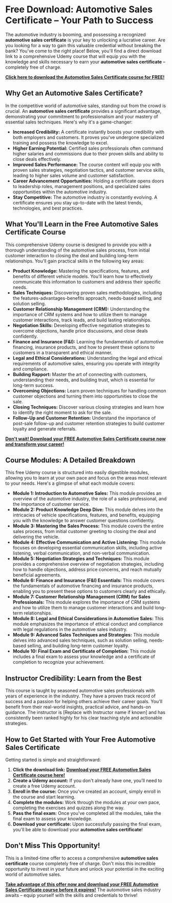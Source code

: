 # Free Download: Automotive Sales Certificate – Your Path to Success

The automotive industry is booming, and possessing a recognized **automotive sales certificate** is your key to unlocking a lucrative career. Are you looking for a way to gain this valuable credential without breaking the bank? You've come to the right place! Below, you'll find a direct download link to a comprehensive Udemy course that will equip you with the knowledge and skills necessary to earn your **automotive sales certificate** – completely free of charge.

[**Click here to download the Automotive Sales Certificate course for FREE!**](https://udemywork.com/automotive-sales-certificate)

## Why Get an Automotive Sales Certificate?

In the competitive world of automotive sales, standing out from the crowd is crucial. An **automotive sales certificate** provides a significant advantage, demonstrating your commitment to professionalism and your mastery of essential sales techniques. Here's why it's a game-changer:

*   **Increased Credibility:** A certificate instantly boosts your credibility with both employers and customers. It proves you've undergone specialized training and possess the knowledge to excel.
*   **Higher Earning Potential:** Certified sales professionals often command higher salaries and commissions due to their proven skills and ability to close deals effectively.
*   **Improved Sales Performance:** The course content will equip you with proven sales strategies, negotiation tactics, and customer service skills, leading to higher sales volume and customer satisfaction.
*   **Career Advancement Opportunities:** Holding a certificate opens doors to leadership roles, management positions, and specialized sales opportunities within the automotive industry.
*   **Stay Competitive:** The automotive industry is constantly evolving. A certificate ensures you stay up-to-date with the latest trends, technologies, and best practices.

## What You'll Learn in the Free Automotive Sales Certificate Course

This comprehensive Udemy course is designed to provide you with a thorough understanding of the automotive sales process, from initial customer interaction to closing the deal and building long-term relationships. You'll gain practical skills in the following key areas:

*   **Product Knowledge:** Mastering the specifications, features, and benefits of different vehicle models. You'll learn how to effectively communicate this information to customers and address their specific needs.
*   **Sales Techniques:** Discovering proven sales methodologies, including the features-advantages-benefits approach, needs-based selling, and solution selling.
*   **Customer Relationship Management (CRM):** Understanding the importance of CRM systems and how to utilize them to manage customer interactions, track leads, and build lasting relationships.
*   **Negotiation Skills:** Developing effective negotiation strategies to overcome objections, handle price discussions, and close deals confidently.
*   **Finance and Insurance (F&I):** Learning the fundamentals of automotive financing, insurance products, and how to present these options to customers in a transparent and ethical manner.
*   **Legal and Ethical Considerations:** Understanding the legal and ethical requirements of automotive sales, ensuring you operate with integrity and compliance.
*   **Building Rapport:** Master the art of connecting with customers, understanding their needs, and building trust, which is essential for long-term success.
*   **Overcoming Objections:** Learn proven techniques for handling common customer objections and turning them into opportunities to close the sale.
*   **Closing Techniques:** Discover various closing strategies and learn how to identify the right moment to ask for the sale.
*   **Follow-Up and Customer Retention:** Understand the importance of post-sale follow-up and customer retention strategies to build customer loyalty and generate referrals.

[**Don't wait! Download your FREE Automotive Sales Certificate course now and transform your career!**](https://udemywork.com/automotive-sales-certificate)

## Course Modules: A Detailed Breakdown

This free Udemy course is structured into easily digestible modules, allowing you to learn at your own pace and focus on the areas most relevant to your needs. Here's a glimpse of what each module covers:

*   **Module 1: Introduction to Automotive Sales:** This module provides an overview of the automotive industry, the role of a sales professional, and the importance of customer service.
*   **Module 2: Product Knowledge Deep Dive:** This module delves into the intricacies of vehicle specifications, features, and benefits, equipping you with the knowledge to answer customer questions confidently.
*   **Module 3: Mastering the Sales Process:** This module covers the entire sales process, from initial customer greeting to closing the deal and delivering the vehicle.
*   **Module 4: Effective Communication and Active Listening:** This module focuses on developing essential communication skills, including active listening, verbal communication, and non-verbal communication.
*   **Module 5: Negotiation Strategies and Techniques:** This module provides a comprehensive overview of negotiation strategies, including how to handle objections, address price concerns, and reach mutually beneficial agreements.
*   **Module 6: Finance and Insurance (F&I) Essentials:** This module covers the fundamentals of automotive financing and insurance products, enabling you to present these options to customers clearly and ethically.
*   **Module 7: Customer Relationship Management (CRM) for Sales Professionals:** This module explores the importance of CRM systems and how to utilize them to manage customer interactions and build long-term relationships.
*   **Module 8: Legal and Ethical Considerations in Automotive Sales:** This module emphasizes the importance of ethical conduct and compliance with legal regulations in the automotive sales industry.
*   **Module 9: Advanced Sales Techniques and Strategies:** This module delves into advanced sales techniques, such as solution selling, needs-based selling, and building long-term customer loyalty.
*   **Module 10: Final Exam and Certificate of Completion:** This module includes a final exam to assess your knowledge and a certificate of completion to recognize your achievement.

## Instructor Credibility: Learn from the Best

This course is taught by seasoned automotive sales professionals with years of experience in the industry. They have a proven track record of success and a passion for helping others achieve their career goals. You'll benefit from their real-world insights, practical advice, and hands-on guidance. The instructor is [Replace with Instructor name if known] and has consistently been ranked highly for his clear teaching style and actionable strategies.

## How to Get Started with Your Free Automotive Sales Certificate

Getting started is simple and straightforward:

1.  **Click the download link:** [**Download your FREE Automotive Sales Certificate course here!**](https://udemywork.com/automotive-sales-certificate)
2.  **Create a Udemy account:** If you don't already have one, you'll need to create a free Udemy account.
3.  **Enroll in the course:** Once you've created an account, simply enroll in the course and start learning.
4.  **Complete the modules:** Work through the modules at your own pace, completing the exercises and quizzes along the way.
5.  **Pass the final exam:** Once you've completed all the modules, take the final exam to assess your knowledge.
6.  **Download your certificate:** Upon successfully passing the final exam, you'll be able to download your **automotive sales certificate**!

## Don't Miss This Opportunity!

This is a limited-time offer to access a comprehensive **automotive sales certificate** course completely free of charge. Don't miss this incredible opportunity to invest in your future and unlock your potential in the exciting world of automotive sales.

[**Take advantage of this offer now and download your FREE Automotive Sales Certificate course before it expires!**](https://udemywork.com/automotive-sales-certificate) The automotive sales industry awaits – equip yourself with the skills and credentials to thrive!
